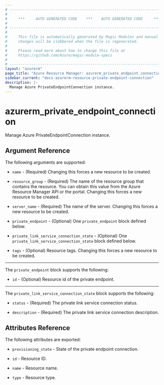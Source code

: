 ```yaml
---
# ----------------------------------------------------------------------------
#
#     ***     AUTO GENERATED CODE    ***    AUTO GENERATED CODE     ***
#
# ----------------------------------------------------------------------------
#
#     This file is automatically generated by Magic Modules and manual
#     changes will be clobbered when the file is regenerated.
#
#     Please read more about how to change this file at
#     https://github.com/Azure/magic-module-specs
#
# ----------------------------------------------------------------------------
layout: "azurerm"
page_title: "Azure Resource Manager: azurerm_private_endpoint_connection"
sidebar_current: "docs-azurerm-resource-private-endpoint-connection"
description: |-
  Manage Azure PrivateEndpointConnection instance.
---
```


# azurerm_private_endpoint_connection

Manage Azure PrivateEndpointConnection instance.


## Argument Reference

The following arguments are supported:

* `name` - (Required)  Changing this forces a new resource to be created.

* `resource_group` - (Required) The name of the resource group that contains the resource. You can obtain this value from the Azure Resource Manager API or the portal. Changing this forces a new resource to be created.

* `server_name` - (Required) The name of the server. Changing this forces a new resource to be created.

* `private_endpoint` - (Optional) One `private_endpoint` block defined below.

* `private_link_service_connection_state` - (Optional) One `private_link_service_connection_state` block defined below.

* `tags` - (Optional) Resource tags. Changing this forces a new resource to be created.

---

The `private_endpoint` block supports the following:

* `id` - (Optional) Resource id of the private endpoint.

---

The `private_link_service_connection_state` block supports the following:

* `status` - (Required) The private link service connection status.

* `description` - (Required) The private link service connection description.

## Attributes Reference

The following attributes are exported:

* `provisioning_state` - State of the private endpoint connection.

* `id` - Resource ID.

* `name` - Resource name.

* `type` - Resource type.

